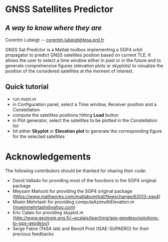 # GNSS Satellites Predictor

## _A way to know where they are_

Corentin Lubeigt -- corentin.lubeigt@tesa.prd.fr

GNSS Sat Predictor is a Matlab toolbox implementing a SGP4 orbit propagator to predict GNSS satellites position based on current TLE. It allows the user to select a time window either in past or in the future and to generate comprehensive figures (elevation plots or skyplots) to visualize the position of the considered satellites at the moment of interest.

## Quick tutorial

- run _main.m_
- in Configuration panel, select a Time window, Receiver position and a Constellation
- compute the satellites positions hitting **Load** button
- in Plot generator, select the satellites to be plotted in the Constellation list
- hit either **Skyplot** or **Elevation plot** to generate the corresponding figure for the selected satellites

# Acknowledgements

The following contributors should be thanked for sharing their code:
- David Vallado for providing most of the functions in the SGP4 original package
- Meysam Mahooti for providing the SGP4 original package (https://www.mathworks.com/matlabcentral/fileexchange/62013-sgp4)
- Moein Mehrtash for providing computeAzimuthElevation.m (moeinmehrtash@yahoo.com)
- Eric Calais for providing skyplot.m (http://www.geologie.ens.fr/~ecalais/teaching/gps-geodesy/solutions-to-gps-geodesy/)
- Serge Fabre (TéSA lab) and Benoît Priot (ISAE-SUPAERO) for their precious feedbacks